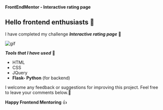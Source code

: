 **FrontEndMentor - Interactive rating page**

## Hello frontend enthusiasts 🙏

I have completed my challenge
***Interactive rating page*** 🥳

![gif](https://cdn.hashnode.com/res/hashnode/image/upload/v1611217876157/6ZbI33hAF.gif?auto=format,compress&gif-q=60&format=webm)



***Tools that I have used*** 🧰

- HTML
- CSS
- JQuery
- **Flask- Python**  (for backend)

I welcome any feedback or suggestions for improving this project. Feel free to leave your comments below.🙏

**Happy Frontend Mentoring** 👍
